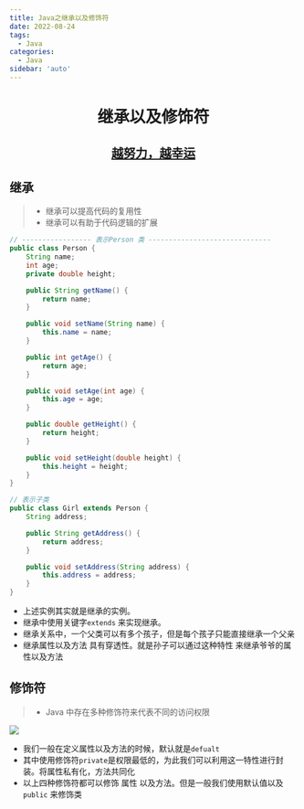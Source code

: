 ```yaml
---
title: Java之继承以及修饰符
date: 2022-08-24
tags:
  - Java
categories:
  - Java
sidebar: 'auto'
---
```


<div align = "center"><h1>继承以及修饰符</h1></div>
<div align = "center"><h2><u>越努力，越幸运</u></h2></div>

## 继承

> - 继承可以提高代码的复用性
> - 继承可以有助于代码逻辑的扩展

```Java
// ----------------- 表示Person 类 ------------------------------
public class Person {
    String name;
    int age;
    private double height;

    public String getName() {
        return name;
    }

    public void setName(String name) {
        this.name = name;
    }

    public int getAge() {
        return age;
    }

    public void setAge(int age) {
        this.age = age;
    }

    public double getHeight() {
        return height;
    }

    public void setHeight(double height) {
        this.height = height;
    }
}

// 表示子类
public class Girl extends Person {
    String address;

    public String getAddress() {
        return address;
    }

    public void setAddress(String address) {
        this.address = address;
    }
}
```

- 上述实例其实就是继承的实例。
- 继承中使用关键字`extends` 来实现继承。
- 继承关系中，一个父类可以有多个孩子，但是每个孩子只能直接继承一个父亲
- 继承属性以及方法 具有穿透性。就是孙子可以通过这种特性 来继承爷爷的属性以及方法

## 修饰符

> - Java 中存在多种修饰符来代表不同的访问权限

![ ](https://img-blog.csdnimg.cn/22056804b8034ad68595b8858aab4726.png)

- 我们一般在定义属性以及方法的时候，默认就是`defualt`
- 其中使用修饰符`private`是权限最低的，为此我们可以利用这一特性进行封装。将属性私有化，方法共同化
- 以上四种修饰符都可以修饰 属性 以及方法。但是一般我们使用默认值以及`public` 来修饰类
